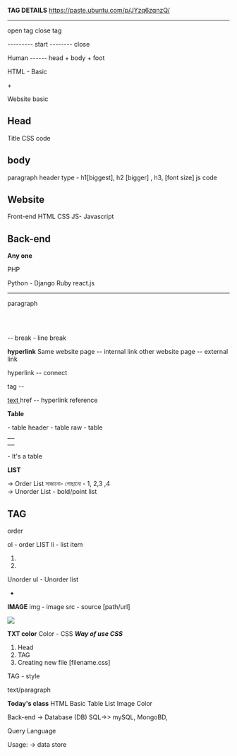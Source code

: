 **TAG DETAILS**
https://paste.ubuntu.com/p/JYzq6zqnzQ/

---------------

open tag       <tag>
close tag      </tag>

<html> --------- start
</html> -------- close

Human ------ head + body + foot


HTML - Basic

<html>
 <head> </head> + <body> </body>    
 </html>


Website basic

Head
-----------------
Title
CSS code

body
-------------
paragraph
header type - h1[biggest], h2 [bigger] , h3,  [font size]
js code




Website
-------------
Front-end
HTML
CSS
JS- Javascript

Back-end
----------
**Any one**

PHP

Python - Django
Ruby
react.js


---------------

paragraph

<p> </p>
<pre> </pre>

<br> -- break - line break

**hyperlink**
Same website page -- internal link
other website page -- external link

hyperlink -- connect

tag --

<a href="url">text  </a>
href -- hyperlink reference



**Table**
<table>
<th> </th> - table header
<tr> </tr> - table raw
<td> </td> - table

</table> - It's a table


**LIST**

-> Order List সাজানো- গোছানো - 1, 2,3 ,4  
-> Unorder List - bold/point list

TAG
--
order

ol - order LIST
li - list item

<ol>
<li> <li>
</ol>

Unorder
ul - Unorder list
<ul>
<li> </li>
</ul>


**IMAGE**
img - image
src - source [path/url]

<img src="url/path">

**TXT color**
Color - CSS
***Way of use CSS***
1. Head
2. TAG
3. Creating new file [filename.css]

TAG - style

<p style="color: "> text/paragraph </p>



**Today's class**
HTML Basic
Table
List
Image
Color


Back-end
-> Database (DB)
SQL->> mySQL, MongoBD,

Query Language

Usage:
-> data store
